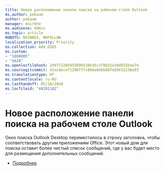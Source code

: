 ```yaml
---
title: Новое расположение панели поиска на рабочем столе Outlook
ms.author: pebaum
author: pebaum
manager: mnirkhe
ms.audience: Admin
ms.topic: article
ROBOTS: NOINDEX, NOFOLLOW
localization_priority: Priority
ms.collection: Adm_O365
ms.custom:
- "1800005"
- "5620"
ms.openlocfilehash: 2497f226b955096520e35c378b31e3dd025b4a74
ms.sourcegitcommit: 43acdecef129bfffc8bbe8ebb08fdd581b238a03
ms.translationtype: HT
ms.contentlocale: ru-RU
ms.lasthandoff: 05/18/2020
ms.locfileid: "44281102"
---
```

# <a name="new-location-of-the-search-bar-in-outlook-desktop"></a>Новое расположение панели поиска на рабочем столе Outlook

Окно поиска Outlook Desktop переместилось в строку заголовка, чтобы соответствовать другим приложениям Office. Этот новый дом для поиска оставит более чистый список сообщений, где у вас будет место для размещения дополнительных сообщений.
- [Подробнее](https://support.microsoft.com/ru-RU/office/96fee452-80cd-492d-a35c-5c37584b416b).
